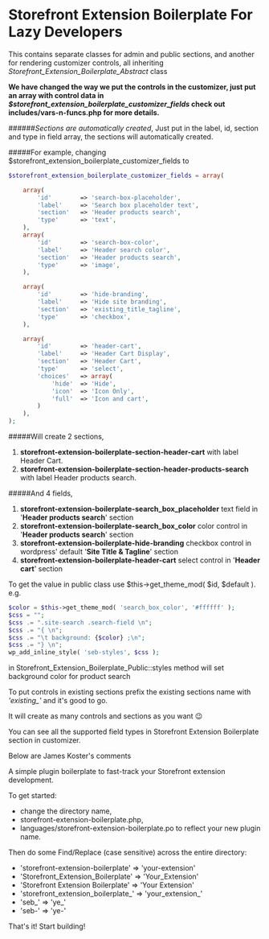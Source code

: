 Storefront Extension Boilerplate For Lazy Developers
====================================================

This contains separate classes for admin and public sections, and another for  rendering customizer controls, all inheriting *Storefront_Extension_Boilerplate_Abstract* class

**We have changed the way we put the controls in the customizer, just put an array with control data in *$storefront_extension_boilerplate_customizer_fields* check out includes/vars-n-funcs.php for more details.**

######*Sections are automatically created*, Just put in the label, id, section and type in field array, the sections will automatically created.

#####For example, changing $storefront_extension_boilerplate_customizer_fields to
```php
$storefront_extension_boilerplate_customizer_fields = array(

	array(
		'id'        => 'search-box-placeholder',
		'label'     => 'Search box placeholder text',
		'section'   => 'Header products search',
		'type'      => 'text',
	),
	array(
		'id'        => 'search-box-color',
		'label'     => 'Header search color',
		'section'   => 'Header products search',
		'type'      => 'image',
	),

	array(
		'id'        => 'hide-branding',
		'label'     => 'Hide site branding',
		'section'   => 'existing_title_tagline',
		'type'      => 'checkbox',
	),

	array(
		'id'        => 'header-cart',
		'label'     => 'Header Cart Display',
		'section'   => 'Header Cart',
		'type'      => 'select',
		'choices'   => array(
		    'hide'  => 'Hide',
		    'icon'  => 'Icon Only',
		    'full'  => 'Icon and cart',
		)
	),
);
```

#####Will create 2 sections,
1. **storefront-extension-boilerplate-section-header-cart** with label Header Cart.
2. **storefront-extension-boilerplate-section-header-products-search** with label Header products search.

#####And 4 fields,
1. **storefront-extension-boilerplate-search_box_placeholder** text field in '**Header products search**' section
2. **storefront-extension-boilerplate-search_box_color** color control in '**Header products search**' section
3. **storefront-extension-boilerplate-hide-branding** checkbox control in wordpress' default '**Site Title & Tagline**' section
4. **storefront-extension-boilerplate-header-cart** select control in '**Header cart**' section

To get the value in public class use $this->get_theme_mod( $id, $default ). e.g.
```php
$color = $this->get_theme_mod( 'search_box_color', '#ffffff' );
$css = "";
$css .= ".site-search .search-field \n";
$css .= "{ \n";
$css .= "\t background: {$color} ;\n";
$css .= "} \n";
wp_add_inline_style( 'seb-styles', $css );
```
in Storefront_Extension_Boilerplate_Public::styles method will set background color for product search

To put controls in existing sections prefix the existing sections name with *'existing_'* and it's good to go.

It will create as many controls and sections as you want :wink:

You can see all the supported field types in Storefront Extension Boilerplate section in customizer.

Below are James Koster's comments

A simple plugin boilerplate to fast-track your Storefront extension development.

To get started:
 * change the directory name,
 * storefront-extension-boilerplate.php,
 * languages/storefront-extension-boilerplate.po
to reflect your new plugin name.

Then do some Find/Replace (case sensitive) across the entire directory:

* 'storefront-extension-boilerplate' => 'your-extension'
* 'Storefront_Extension_Boilerplate' => 'Your_Extension'
* 'Storefront Extension Boilerplate' => 'Your Extension'
* 'storefront_extension_boilerplate_' => 'your_extension_'
* 'seb_' => 'ye_'
* 'seb-' => 'ye-'

That's it! Start building!
